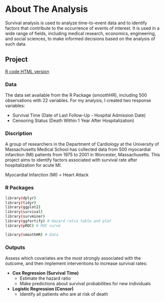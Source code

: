 # About The Analysis
Survival analysis is used to analyze time-to-event data and to identify factors that contribute to the occurrence of events of interest. It is used in a wide range of fields, including medical research, economics, engineering, and social sciences, to make informed decisions based on the analysis of such data.

## Project

[R code HTML version](https://htmlpreview.github.io/?https://github.com/jialinwujw/sharing_projects/blob/main/mi_survival_analysis/mi_survival_analysis.html)

### Data
The data set available from the R Package (smoothHR), including 500 observations with 22 variables.
For my analysis, I created two response variables: 
* Survival Time (Date of Last Follow-Up - Hospital Admission Date)
* Censoring Status (Death Within 1 Year After Hospitalization)

### Discription
A group of researchers in the Department of Cardiology at the University of Massachusetts Medical School has collected data from 500 myocardial infarction (MI) patients from 1975 to 2001 in Worcester, Massachusetts. This project aims to identify factors associated with survival rate after hospitalization for acute MI.

Myocardial Infarction (MI) = Heart Attack

### R Packages
```sh
library(dplyr)
library(tidyr)
library(ggplot2)
library(survival)
library(survminer)
library(ggfortify) # Hazard ratio table and plot
library(pROC) # ROC curve

library(smoothHR) # Data
```

### Outputs
Assess which covariates are the most strongly associated with the outcome, and then implement interventions to increase survival rates:
* **Cox Regression (Survival Time)**
  - Estimate the hazard ratio
  - Make predictions about survival probabilities for new individuals
* **Logistic Regression (Censor)**
  - Identify all patients who are at risk of death

